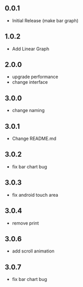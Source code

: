 ## 0.0.1

* Initial Release (make bar graph)

## 1.0.2

* Add Linear Graph 

## 2.0.0

* upgrade performance
* change interface

## 3.0.0

* change naming

## 3.0.1

* Change README.md

## 3.0.2

* fix bar chart bug

## 3.0.3

* fix android touch area

## 3.0.4

* remove print

## 3.0.6

* add scroll animation

## 3.0.7

* fix bar chart bug